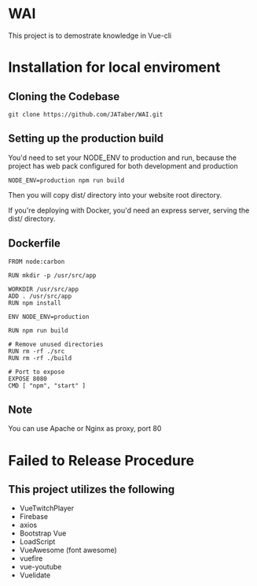 # WAI

This project is to demostrate knowledge in Vue-cli

# Installation for local enviroment

## Cloning the Codebase
`git clone https://github.com/JATaber/WAI.git`

## Setting up the production build

You'd need to set your NODE_ENV to production and run, because the project has web pack configured for both development and production

`NODE_ENV=production npm run build`

Then you will copy dist/ directory into your website root directory.

If you're deploying with Docker, you'd need an express server, serving the dist/ directory.

## Dockerfile

```
FROM node:carbon

RUN mkdir -p /usr/src/app

WORKDIR /usr/src/app
ADD . /usr/src/app
RUN npm install

ENV NODE_ENV=production

RUN npm run build

# Remove unused directories
RUN rm -rf ./src
RUN rm -rf ./build

# Port to expose
EXPOSE 8080
CMD [ "npm", "start" ]
```
## Note
You can use Apache or Nginx as proxy, port 80

# Failed to Release Procedure

## This project utilizes the following

* VueTwitchPlayer
* Firebase
* axios
* Bootstrap Vue
* LoadScript
* VueAwesome (font awesome)
* vuefire
* vue-youtube
* Vuelidate
